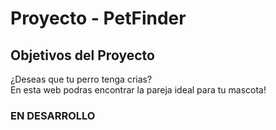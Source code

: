 
# Proyecto - PetFinder

## Objetivos del Proyecto

¿Deseas que tu perro tenga crias?</br>
En esta web podras encontrar la pareja ideal para tu mascota!

### EN DESARROLLO ###
